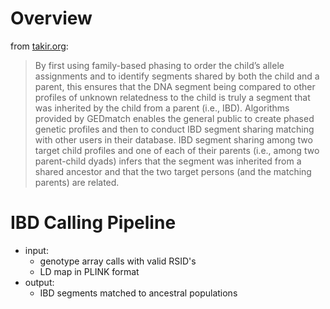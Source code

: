 # Overview

from [takir.org](https://takir.org/2019/07/06/genetic-genealogical-methods-used-to-identify-african-american-diaspora-relatives-in-the-study-of-family-identity-among-ghanaian-members-of-the-kassena-ethnic-group-part-2/):
> By first using family-based phasing to order the child’s allele assignments and to identify segments shared by both the child and a parent, this ensures that the DNA segment being compared to other profiles of unknown relatedness to the child is truly a segment that was inherited by the child from a parent (i.e., IBD). Algorithms provided by GEDmatch enables the general public to create phased genetic profiles and then to conduct IBD segment sharing matching with other users in their database. IBD segment sharing among two target child profiles and one of each of their parents (i.e., among two parent-child dyads) infers that the segment was inherited from a shared ancestor and that the two target persons (and the matching parents) are related.



# IBD Calling Pipeline

* input:
  * genotype array calls with valid RSID's
  * LD map in PLINK format
* output:
  * IBD segments matched to ancestral populations

